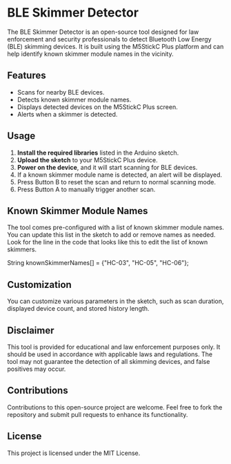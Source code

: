 # BLE Skimmer Detector

The BLE Skimmer Detector is an open-source tool designed for law enforcement and security professionals to detect Bluetooth Low Energy (BLE) skimming devices. It is built using the M5StickC Plus platform and can help identify known skimmer module names in the vicinity.

## Features

- Scans for nearby BLE devices.
- Detects known skimmer module names.
- Displays detected devices on the M5StickC Plus screen.
- Alerts when a skimmer is detected.

## Usage

1. **Install the required libraries** listed in the Arduino sketch.
2. **Upload the sketch** to your M5StickC Plus device.
3. **Power on the device**, and it will start scanning for BLE devices.
4. If a known skimmer module name is detected, an alert will be displayed.
5. Press Button B to reset the scan and return to normal scanning mode.
6. Press Button A to manually trigger another scan.

## Known Skimmer Module Names

The tool comes pre-configured with a list of known skimmer module names. You can update this list in the sketch to add or remove names as needed. Look for the line in the code that looks like this to edit the list of known skimmers.

String knownSkimmerNames[] = {"HC-03", "HC-05", "HC-06"};

## Customization

You can customize various parameters in the sketch, such as scan duration, displayed device count, and stored history length.

## Disclaimer

This tool is provided for educational and law enforcement purposes only. It should be used in accordance with applicable laws and regulations. The tool may not guarantee the detection of all skimming devices, and false positives may occur.

## Contributions

Contributions to this open-source project are welcome. Feel free to fork the repository and submit pull requests to enhance its functionality.

## License

This project is licensed under the MIT License.
